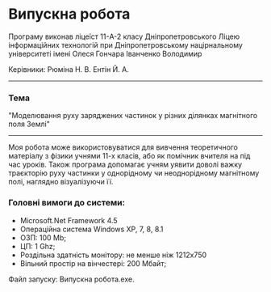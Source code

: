 # Випускна робота

Програму виконав ліцеїст 11-A-2 класу 
Дніпропетровського Ліцею інформаційних технологій 
при Дніпропетровському націрнальному університеті 
імені Олеся Гончара
Іванченко Володимир

Керівники: Рюміна Н. В.
           Ентін Й. А.
____________________________________________________________________________________________

### Тема

"Моделювання руху заряджених частинок у різних ділянках магнітного поля Землі"
____________________________________________________________________________________________

Моя робота може використовуватися для вивчення теоретичного матеріалу з фізики учнями 11-х класів, або як помічник вчителя на під час уроків. Також програма допомагає учням уявити доволі важку траєкторію руху частинки у однорідному чи неоднорідному магнітному полі, наглядно візуалізуючи її.

### Головні вимоги до системи:

 - Microsoft.Net Framework 4.5
 - Операційна система Windows XP, 7, 8, 8.1 
 - ОЗП: 100 Mb;
 - ЦП: 1 Ghz;
 - Роздільна здатність монітору: не менше ніж 1212х750
 - Вільний простір на вінчестері: 200 Мбайт;

Файл запуску: Випускна робота.exe.
